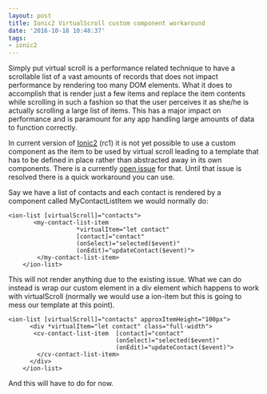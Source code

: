 ```yaml
---
layout: post
title: Ionic2 VirtualScroll custom component workaround
date: '2016-10-18 10:48:37'
tags:
- ionic2
---
```


Simply put virtual scroll is a performance related technique to have a scrollable list of a vast amounts of records that does not impact performance by rendering too many DOM elements. What it does to accomplish that is render just a few items and replace the item contents while scrolling in such a fashion so that the user perceives it as she/he is actually scrolling a large list of items. This has a major impact on performance and is paramount for any app handling large amounts of data to function correctly.

In current version of [Ionic2](http://ionicframework.com) (rc1) it is not yet possible to use a custom component as the item to be used by virtual scroll leading to a template that has to be defined in place rather than abstracted away in its own components. There is a currently [open issue](https://github.com/driftyco/ionic/issues/6881) for that. Until that issue is resolved there is a quick workaround you can use. 

Say we have a list of contacts and each contact is rendered by a component called MyContactListItem we would normally do: 

```
<ion-list [virtualScroll]="contacts">
       <my-contact-list-item
                   *virtualItem="let contact"
                   [contact]="contact"
                   (onSelect)="selected($event)"
                   (onEdit)="updateContact($event)">
        </my-contact-list-item>
    </ion-list>
```

This will not render anything due to the existing issue. What we can do instead is wrap our custom element in a div element which happens to work with virtualScroll (normally we would use a ion-item but this is going to mess our template at this point).

```
<ion-list [virtualScroll]="contacts" approxItemHeight="100px">
      <div *virtualItem="let contact" class="full-width">
       <cv-contact-list-item  [contact]="contact"
                              (onSelect)="selected($event)"
                              (onEdit)="updateContact($event)">
        </cv-contact-list-item>
      </div>
    </ion-list>
```

And this will have to do for now.